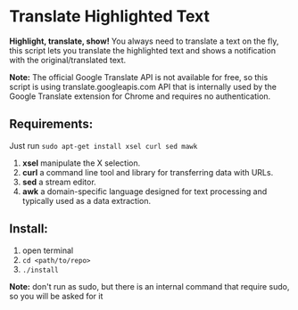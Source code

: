 # Translate Highlighted Text

**Highlight, translate, show!**
You always need to translate a text on the fly, this script lets you translate the highlighted text and shows a notification with the original/translated text.

**Note:** The official Google Translate API is not available for free, so this script is using translate.googleapis.com API that is internally used by the Google Translate extension for Chrome and requires no authentication.


## Requirements:

Just run `sudo apt-get install xsel curl sed mawk`
1. **xsel** manipulate the X selection.
2. **curl** a command line tool and library for transferring data with URLs. 
3. **sed** a stream editor.
4. **awk** a domain-specific language designed for text processing and typically used as a data extraction.

## Install:

1. open terminal
2. `cd <path/to/repo>`
3. `./install` 

**Note:** don't run as sudo, but there is an internal command that require sudo, so you will be asked for it






